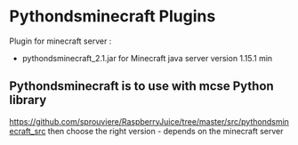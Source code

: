 # Pythondsminecraft Plugins

Plugin for minecraft server :

- pythondsminecraft_2.1.jar    for   Minecraft java server version 1.15.1 min

## Pythondsminecraft is to use with mcse Python library

https://github.com/sprouviere/RaspberryJuice/tree/master/src/pythondsminecraft_src  then choose the right version - depends on the minecraft server
